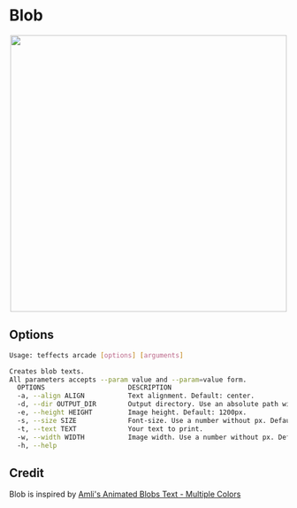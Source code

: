 # Blob

<p align="center">
<img width="500" src="https://raw.githubusercontent.com/shinokada/teffects/main/images/blob.png" />
</p>

## Options

```sh
Usage: teffects arcade [options] [arguments]

Creates blob texts.
All parameters accepts --param value and --param=value form.
  OPTIONS                     DESCRIPTION
  -a, --align ALIGN           Text alignment. Default: center.
  -d, --dir OUTPUT_DIR        Output directory. Use an absolute path without a trailing slash. Default: /Users/shinichiokada/Bash_Projects/Teffects/teffects/outputs
  -e, --height HEIGHT         Image height. Default: 1200px.
  -s, --size SIZE             Font-size. Use a number without px. Default: 120px
  -t, --text TEXT             Your text to print.
  -w, --width WIDTH           Image width. Use a number without px. Default: 1600px.
  -h, --help
```

## Credit

Blob is inspired by [Amli's Animated Blobs Text - Multiple Colors](https://codepen.io/uzcho_/pen/LaPqWJ)